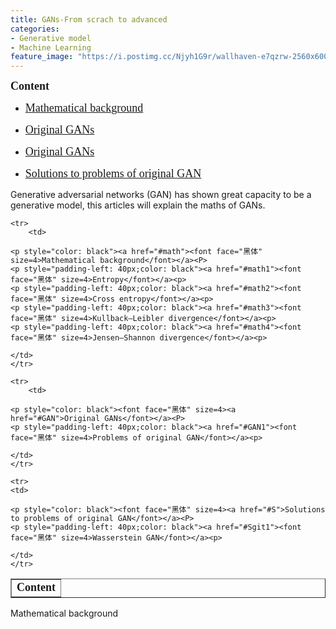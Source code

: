 ```yaml
---
title: GANs-From scrach to advanced
categories:
- Generative model
- Machine Learning
feature_image: "https://i.postimg.cc/Njyh1G9r/wallhaven-e7qzrw-2560x600.png"
---
```

<head>
    <script src="https://cdn.mathjax.org/mathjax/latest/MathJax.js?config=TeX-AMS-MML_HTMLorMML" type="text/javascript"></script>
    <script type="text/x-mathjax-config">
        MathJax.Hub.Config({
            tex2jax: {
            skipTags: ['script', 'noscript', 'style', 'textarea', 'pre'],
            inlineMath: [['$','$']]
            }
        });
    </script>
</head>

<font face="黑体" size=4><b>Content</b></font>
<ul>
<li><p style="color: black"><a href="#math"><font face="黑体" size=4>Mathematical background</font></a><p></li>
<li><p style="color: black"><font face="黑体" size=4><a href="#GAN">Original GANs</font></a><p></li>
<li><p style="color: black"><font face="黑体" size=4><a href="#GAN">Original GANs</font></a><P></li>
<li><p style="color: black"><font face="黑体" size=4><a href="#S">Solutions to problems of original GAN</font></a><P></li>
</ul>

<p>Generative adversarial networks (GAN) has shown great capacity to be a generative model, this articles will explain the maths of GANs.</p>

<table border="1">
    <tr>
        <td><font face="黑体" size=4><b>Content</b></font></td>
    </tr>

    <tr>
        <td>

	<p style="color: black"><a href="#math"><font face="黑体" size=4>Mathematical background</font></a><P>
	<p style="padding-left: 40px;color: black"><a href="#math1"><font face="黑体" size=4>Entropy</font></a><p>
	<p style="padding-left: 40px;color: black"><a href="#math2"><font face="黑体" size=4>Cross entropy</font></a><p>
	<p style="padding-left: 40px;color: black"><a href="#math3"><font face="黑体" size=4>Kullback–Leibler divergence</font></a><p>
	<p style="padding-left: 40px;color: black"><a href="#math4"><font face="黑体" size=4>Jensen–Shannon divergence</font></a><p>

	</td>
    </tr>

    <tr>
        <td>

	<p style="color: black"><font face="黑体" size=4><a href="#GAN">Original GANs</font></a><P>
	<p style="padding-left: 40px;color: black"><a href="#GAN1"><font face="黑体" size=4>Problems of original GAN</font></a><p>

	</td>
    </tr>

    <tr>	
	<td>

	<p style="color: black"><font face="黑体" size=4><a href="#S">Solutions to problems of original GAN</font></a><P>
	<p style="padding-left: 40px;color: black"><a href="#Sgit1"><font face="黑体" size=4>Wasserstein GAN</font></a><p>
	
	</td>
    </tr>
  
</table>

<p style="color: black"><a name="math">Mathematical background</a><p>


